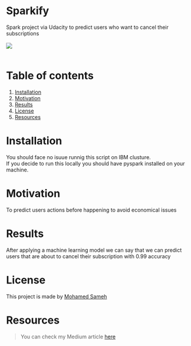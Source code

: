 # Sparkify
Spark project via Udacity to predict users who want to cancel their subscriptions
<br><br>
![](https://miro.medium.com/max/1000/1*6b5uUcdSYo2yUVVgW1JLQg.png)
<br><br>
# Table of contents
1. [Installation](#Installation)
2. [Motivation](#Motivation)
3. [Results](#Results)
4. [License](#License)
5. [Resources](#Resources)

# Installation
You should face no isuue runnig this script on IBM clusture. <br>
If you decide to run this locally you should have pyspark installed on your machine.

# Motivation
To predict users actions before happening to avoid economical issues

# Results
After applying a machine learning model we can say that we can predict users that are about to cancel their subscription with 0.99 accuracy

# License
This project is made by [Mohamed Sameh](https://github.com/MohamedSamehMoha)

# Resources
> You can check my Medium article [here](https://medium.com/@samehmmm337/i-had-finished-udacity-data-scientist-nanodegree-final-project-and-i-had-to-post-on-medium-to-pass-e60bb15491ef)

